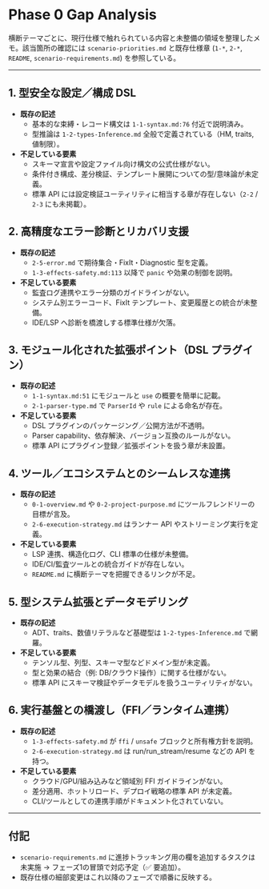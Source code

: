 # Phase 0 Gap Analysis

横断テーマごとに、現行仕様で触れられている内容と未整備の領域を整理したメモ。該当箇所の確認には `scenario-priorities.md` と既存仕様章 (`1-*`, `2-*`, `README`, `scenario-requirements.md`) を参照している。

---

## 1. 型安全な設定／構成 DSL
- **既存の記述**
  - 基本的な束縛・レコード構文は `1-1-syntax.md:76` 付近で説明済み。
  - 型推論は `1-2-types-Inference.md` 全般で定義されている（HM, traits, 値制限）。
- **不足している要素**
  - スキーマ宣言や設定ファイル向け構文の公式仕様がない。
  - 条件付き構成、差分検証、テンプレート展開についての型/意味論が未定義。
  - 標準 API には設定検証ユーティリティに相当する章が存在しない（`2-2` / `2-3` にも未掲載）。

## 2. 高精度なエラー診断とリカバリ支援
- **既存の記述**
  - `2-5-error.md` で期待集合・FixIt・Diagnostic 型を定義。
  - `1-3-effects-safety.md:113` 以降で `panic` や効果の制御を説明。
- **不足している要素**
  - 監査ログ連携やエラー分類のガイドラインがない。
  - システム別エラーコード、FixIt テンプレート、変更履歴との統合が未整備。
  - IDE/LSP へ診断を橋渡しする標準仕様が欠落。

## 3. モジュール化された拡張ポイント（DSL プラグイン）
- **既存の記述**
  - `1-1-syntax.md:51` にモジュールと `use` の概要を簡単に記載。
  - `2-1-parser-type.md` で `ParserId` や `rule` による命名が存在。
- **不足している要素**
  - DSL プラグインのパッケージング／公開方法が不透明。
  - Parser capability、依存解決、バージョン互換のルールがない。
  - 標準 API にプラグイン登録／拡張ポイントを扱う章が未設置。

## 4. ツール／エコシステムとのシームレスな連携
- **既存の記述**
  - `0-1-overview.md` や `0-2-project-purpose.md` にツールフレンドリーの目標が言及。
  - `2-6-execution-strategy.md` はランナー API やストリーミング実行を定義。
- **不足している要素**
  - LSP 連携、構造化ログ、CLI 標準の仕様が未整備。
  - IDE/CI/監査ツールとの統合ガイドが存在しない。
  - `README.md` に横断テーマを把握できるリンクが不足。

## 5. 型システム拡張とデータモデリング
- **既存の記述**
  - ADT、traits、数値リテラルなど基礎型は `1-2-types-Inference.md` で網羅。
- **不足している要素**
  - テンソル型、列型、スキーマ型などドメイン型が未定義。
  - 型と効果の結合（例: DB/クラウド操作）に関する仕様がない。
  - 標準 API にスキーマ検証やデータモデルを扱うユーティリティがない。

## 6. 実行基盤との橋渡し（FFI／ランタイム連携）
- **既存の記述**
  - `1-3-effects-safety.md` が `ffi` / `unsafe` ブロックと所有権方針を説明。
  - `2-6-execution-strategy.md` は run/run_stream/resume などの API を持つ。
- **不足している要素**
  - クラウド/GPU/組み込みなど領域別 FFI ガイドラインがない。
  - 差分適用、ホットリロード、デプロイ戦略の標準 API が未定義。
  - CLI/ツールとしての連携手順がドキュメント化されていない。

---

## 付記
- `scenario-requirements.md` に進捗トラッキング用の欄を追加するタスクは未実施 → フェーズ1の冒頭で対応予定（✅ 要追加）。
- 既存仕様の細部変更はこれ以降のフェーズで順番に反映する。
